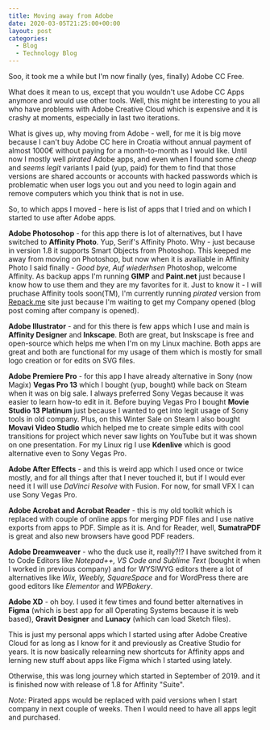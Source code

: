 ```yaml
---
title: Moving away from Adobe
date: 2020-03-05T21:25:00+00:00
layout: post
categories:
  - Blog
  - Technology Blog
---
```

Soo, it took me a while but I'm now finally (yes, finally) Adobe CC Free.

What does it mean to us, except that you wouldn't use Adobe CC Apps anymore and would use other tools. Well, this might be interesting to you all who have problems with Adobe Creative Cloud which is expensive and it is crashy at moments, especially in last two iterations.

What is gives up, why moving from Adobe - well, for me it is big move because I can't buy Adobe CC here in Croatia without annual payment of almost 1000€ without paying for a month-to-month as I would like. Until now I mostly well _pirated_ Adobe apps, and even when I found some _cheap_ and _seems legit_ variants I paid (yup, paid) for them to find that those versions are shared accounts or accounts with hacked passwords which is problematic when user logs you out and you need to login again and remove computers which you think that is not in use.

So, to which apps I moved - here is list of apps that I tried and on which I started to use after Adobe apps.

**Adobe Photosohop** - for this app there is lot of alternatives, but I have switched to **Affinity Photo**. Yup, Serif's Affinity Photo. Why - just because in version 1.8 it supports Smart Objects from Photoshop. This keeped me away from moving on Photoshop, but now when it is availiable in Affinity Photo I said finally - _Good bye, Auf wiederhsen_ Photoshop, welcome Affinity. As backup apps I'm running **GIMP** and **Paint.net** just because I know how to use them and they are my favorites for it. Just to know it - I will pruchase Affinity tools soon(TM), I'm currently running _pirated_ version from [Repack.me](https://repack.me/) site just because I'm waiting to get my Company opened (blog post coming after company is opened).

**Adobe Illustrator** - and for this there is few apps which I use and main is **Affinity Designer** and **Inkscape**. Both are great, but Inskscape is free and open-source which helps me when I'm on my Linux machine. Both apps are great and both are functional for my usage of them which is mostly for small logo creation or for edits on SVG files.

**Adobe Premiere Pro** - for this app I have already alternative in Sony (now Magix) **Vegas Pro 13** which I bought (yup, bought) while back on Steam when it was on big sale. I always preferred Sony Vegas because it was easier to learn how-to edit in it. Before buying Vegas Pro I bought **Movie Studio 13 Platinum** just because I wanted to get into legit usage of Sony tools in old company. Plus, on this Winter Sale on Steam I also bought **Movavi Video Studio** which helped me to create simple edits with cool transitions for project which never saw lights on YouTube but it was shown on one presentation. For my Linux rig I use **Kdenlive** which is good alternative even to Sony Vegas Pro.

**Adobe After Effects** - and this is weird app which I used once or twice mostly, and for all things after that I never touched it, but if I would ever need it I will use _DaVinci Resolve_ with Fusion. For now, for small VFX I can use Sony Vegas Pro.

**Adobe Acrobat and Acrobat Reader** - this is my old toolkit which is replaced with couple of online apps for merging PDF files and I use native exports from apps to PDF. Simple as it is. And for Reader, well, **SumatraPDF** is great and also new browsers have good PDF readers.

**Adobe Dreamweaver** - who the duck use it, really?!? I have switched from it to Code Editors like _Notepad++, VS Code and Sublime Text_ (bought it when I worked in previous company) and for WYSIWYG editors there a lot of alternatives like _Wix, Weebly, SquareSpace_ and for WordPress there are good editors like _Elementor_ and _WPBakery_.

**Adobe XD** - oh boy. I used it few times and found better alternatives in **Figma** (which is best app for all Operating Systems because it is web based), **Gravit Designer** and **Lunacy** (which can load Sketch files).

This is just my personal apps which I started using after Adobe Creative Cloud for as long as I know for it and previously as Creative Studio for years. It is now basically relearning new shortcuts for Affinity apps and lerning new stuff about apps like Figma which I started using lately.

Otherwise, this was long journey which started in September of 2019. and it is finished now with release of 1.8 for Affinity "Suite".

_Note:_ Pirated apps would be replaced with paid versions when I start company in next couple of weeks. Then I would need to have all apps legit and purchased.